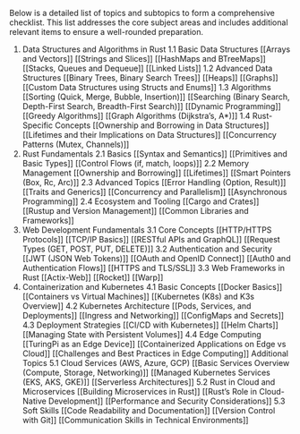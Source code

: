 Below is a detailed list of topics and subtopics to form a comprehensive checklist. 
This list addresses the core subject areas and includes additional relevant items to ensure a well-rounded preparation.

1. Data Structures and Algorithms in Rust
   1.1 Basic Data Structures
   [[Arrays and Vectors]]
   [[Strings and Slices]]
   [[HashMaps and BTreeMaps]]
   [[Stacks, Queues and Dequeue]]
   [[Linked Lists]]
   1.2 Advanced Data Structures
   [[Binary Trees, Binary Search Trees]]
   [[Heaps]]
   [[Graphs]]
   [[Custom Data Structures using Structs and Enums]]
   1.3 Algorithms
   [[Sorting (Quick, Merge, Bubble, Insertion)]]
   [[Searching (Binary Search, Depth-First Search, Breadth-First Search)]]
   [[Dynamic Programming]]
   [[Greedy Algorithms]]
   [[Graph Algorithms (Dijkstra’s, A*)]]
   1.4 Rust-Specific Concepts
   [[Ownership and Borrowing in Data Structures]]
   [[Lifetimes and their Implications on Data Structures]]
   [[Concurrency Patterns (Mutex, Channels)]]
2. Rust Fundamentals
   2.1 Basics
   [[Syntax and Semantics]]
   [[Primitives and Basic Types]]
   [[Control Flows (if, match, loops)]]
   2.2 Memory Management
   [[Ownership and Borrowing]]
   [[Lifetimes]]
   [[Smart Pointers (Box, Rc, Arc)]]
   2.3 Advanced Topics
   [[Error Handling (Option, Result)]]
   [[Traits and Generics]]
   [[Concurrency and Parallelism]]
   [[Asynchronous Programming]]
   2.4 Ecosystem and Tooling
   [[Cargo and Crates]]
   [[Rustup and Version Management]]
   [[Common Libraries and Frameworks]]
3. Web Development Fundamentals
   3.1 Core Concepts
   [[HTTP/HTTPS Protocols]]
   [[TCP/IP Basics]]
   [[RESTful APIs and GraphQL]]
   [[Request Types (GET, POST, PUT, DELETE)]]
   3.2 Authentication and Security
   [[JWT (JSON Web Tokens)]]
   [[OAuth and OpenID Connect]]
   [[Auth0 and Authentication Flows]]
   [[HTTPS and TLS/SSL]]
   3.3 Web Frameworks in Rust
   [[Actix-Web]]
   [[Rocket]]
   [[Warp]]
4. Containerization and Kubernetes
   4.1 Basic Concepts
   [[Docker Basics]]
   [[Containers vs Virtual Machines]]
   [[Kubernetes (K8s) and K3s Overview]]
   4.2 Kubernetes Architecture
   [[Pods, Services, and Deployments]]
   [[Ingress and Networking]]
   [[ConfigMaps and Secrets]]
   4.3 Deployment Strategies
   [[CI/CD with Kubernetes]]
   [[Helm Charts]]
   [[Managing State with Persistent Volumes]]
   4.4 Edge Computing
   [[TuringPi as an Edge Device]]
   [[Containerized Applications on Edge vs Cloud]]
   [[Challenges and Best Practices in Edge Computing]]
   Additional Topics
   5.1 Cloud Services (AWS, Azure, GCP)
   [[Basic Services Overview (Compute, Storage, Networking)]]
   [[Managed Kubernetes Services (EKS, AKS, GKE)]]
   [[Serverless Architectures]]
   5.2 Rust in Cloud and Microservices
   [[Building Microservices in Rust]]
   [[Rust’s Role in Cloud-Native Development]]
   [[Performance and Security Considerations]]
   5.3 Soft Skills
   [[Code Readability and Documentation]]
   [[Version Control with Git]]
   [[Communication Skills in Technical Environments]]
   